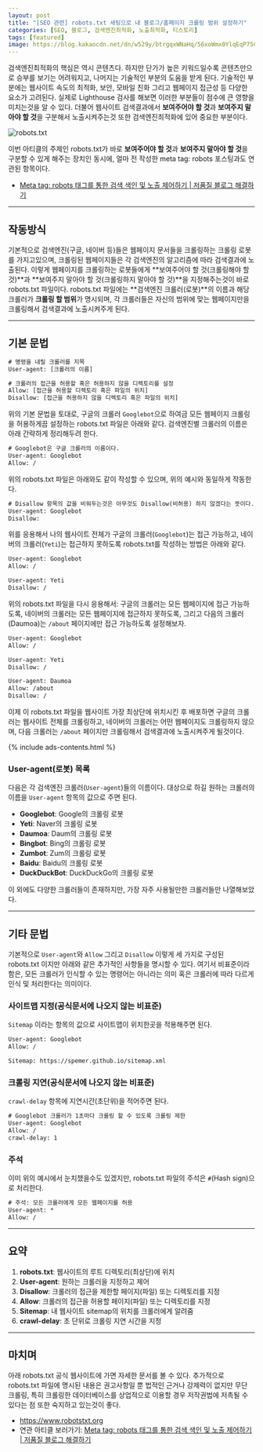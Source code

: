 ```yaml
---
layout: post
title: "[SEO 관련] robots.txt 세팅으로 내 블로그/홈페이지 크롤링 범위 설정하기"
categories: [SEO, 블로그, 검색엔진최적화, 노출최적화, 티스토리]
tags: [featured]
image: https://blog.kakaocdn.net/dn/w529y/btrgqxWNaHq/56xoWmx0YlqEqP75Ct0sV0/img.png
---
```


검색엔진최적화의 핵심은 역시 콘텐츠다. 하지만 단가가 높은 키워드일수록 콘텐츠만으로 승부를 보기는 어려워지고, 나머지는 기술적인 부분의 도움을 받게 된다. 기술적인 부분에는 웹사이트 속도의 최적화, 보안, 모바일 친화 그리고 웹페이지 접근성 등 다양한 요소가 고려된다. 실제로 Lighthouse 검사를 해보면 이러한 부분들이 점수에 큰 영향을 미치는것을 알 수 있다. 더불어 웹사이트 검색결과에서 **보여주어야 할 것**과 **보여주지 말아야 할 것**을 구분해서 노출시켜주는것 또한 검색엔진최적화에 있어 중요한 부분이다.

![robots.txt](https://blog.kakaocdn.net/dn/w529y/btrgqxWNaHq/56xoWmx0YlqEqP75Ct0sV0/img.png)

이번 아티클의 주제인 robots.txt가 바로 **보여주어야 할 것**과 **보여주지 말아야 할 것**을 구분할 수 있게 해주는 장치인 동시에, 얼마 전 작성한 meta tag: robots 포스팅과도 연관된 항목이다.

- <a href="/meta-robots-%ED%83%9C%EA%B7%B8-%EA%B2%80%EC%83%89-%EB%85%B8%EC%B6%9C-%EC%A0%9C%EC%96%B4-%EC%A0%80%ED%92%88%EC%A7%88-%EB%B8%94%EB%A1%9C%EA%B7%B8-%ED%95%B4%EA%B2%B0/" class="markdown-link">Meta tag: robots 태그를 통한 검색 색인 및 노출 제어하기 | 저품질 블로그 해결하기</a>

---

## 작동방식

기본적으로 검색엔진(구글, 네이버 등)들은 웹페이지 문서들을 크롤링하는 크롤링 로봇를 가지고있으며, 크롤링된 웹페이지들은 각 검색엔진의 알고리즘에 따라 검색결과에 노출된다. 이렇게 웹페이지를 크롤링하는 로봇들에게 **보여주어야 할 것(크롤링해야 할 것)**과 **보여주지 말아야 할 것(크롤링하지 말아야 할 것)**을 지정해주는것이 바로 robots.txt 파일이다. robots.txt 파일에는 **검색엔진 크롤러(로봇)**의 이름과 해당 크롤러가 **크롤링 할 범위**가 명시되며, 각 크롤러들은 자신의 범위에 맞는 웹페이지만을 크롤링해서 검색결과에 노출시켜주게 된다.

---

## 기본 문법

```txt
# 명령을 내릴 크롤러를 지목
User-agent: [크롤러의 이름]

# 크롤러의 접근을 허용할 혹은 허용하지 않을 디렉토리를 설정
Allow: [접근을 허용할 디렉토리 혹은 파일의 위치]
Disallow: [접근을 허용하지 않을 디렉토리 혹은 파일의 위치]
```

위의 기본 문법을 토대로, 구글의 크롤러 `Googlebot`으로 하여금 모든 웹페이지 크롤링을 허용하게끔 설정하는 robots.txt 파일은 아래와 같다. 검색엔진별 크롤러의 이름은 아래 간략하게 정리해두려 한다.

```txt
# Googlebot은 구글 크롤러의 이름이다.
User-agent: Googlebot
Allow: /
```

위의 robots.txt 파일은 아래와도 같이 작성할 수 있으며, 위의 예시와 동일하게 작동한다.

```txt
# Disallow 항목의 값을 비워두는것은 아무것도 Disallow(비허용) 하지 않겠다는 뜻이다.
User-agent: Googlebot
Disallow:
```

위를 응용해서 나의 웹사이트 전체가 구글의 크롤러(`Googlebot`)는 접근 가능하고, 네이버의 크롤러(`Yeti`)는 접근하지 못하도록 robots.txt를 작성하는 방법은 아래와 같다.

```txt
User-agent: Googlebot
Allow: /

User-agent: Yeti
Disallow: /
```

위의 robots.txt 파일을 다시 응용해서: 구글의 크롤러는 모든 웹페이지에 접근 가능하도록, 네이버의 크롤러는 모든 웹페이지에 접근하지 못하도록, 그리고 다음의 크롤러(Daumoa)는 `/about` 페이지에만 접근 가능하도록 설정해보자.

```txt
User-agent: Googlebot
Allow: /

User-agent: Yeti
Disallow: /

User-agent: Daumoa
Allow: /about
Disallow: /
```

이제 이 robots.txt 파일을 웹사이트 가장 최상단에 위치시킨 후 배포하면 구글의 크롤러는 웹사이트 전체를 크롤링하고, 네이버의 크롤러는 어떤 웹페이지도 크롤링하지 않으며, 다음 크롤러는 `/about` 페이지만 크롤링해서 검색결과에 노출시켜주게 될것이다.

{% include ads-contents.html %}

### User-agent(로봇) 목록

다음은 각 검색엔진 크롤러(`User-agent`)들의 이름이다. 대상으로 하길 원하는 크롤러의 이름을 `User-agent` 항목의 값으로 주면 된다.

- **Googlebot**: Google의 크롤링 로봇
- **Yeti**: Naver의 크롤링 로봇
- **Daumoa**: Daum의 크롤링 로봇
- **Bingbot**: Bing의 크롤링 로봇
- **Zumbot**: Zum의 크롤링 로봇
- **Baidu**: Baidu의 크롤링 로봇
- **DuckDuckBot**: DuckDuckGo의 크롤링 로봇

이 외에도 다양한 크롤러들이 존재하지만, 가장 자주 사용될만한 크롤러들만 나열해보았다.

---

## 기타 문법

기본적으로 `User-agent`와 `Allow` 그리고 `Disallow` 이렇게 세 가지로 구성된 robots.txt 이지만 아래와 같은 추가적인 사항들을 명시할 수 있다. 여기서 비표준이라 함은, 모든 크롤러가 인식할 수 있는 명령어는 아니라는 의미 혹은 크롤러에 따라 다르게 인식 및 처리한다는 의미이다.

### 사이트맵 지정(공식문서에 나오지 않는 비표준)

`Sitemap` 이라는 항목의 값으로 사이트맵이 위치한곳을 적용해주면 된다.

```txt
User-agent: Googlebot
Allow: /

Sitemap: https://spemer.github.io/sitemap.xml
```

### 크롤링 지연(공식문서에 나오지 않는 비표준)

`crawl-delay` 항목에 지연시간(초단위)을 적어주면 된다.

```txt
# Googlebot 크롤러가 1초마다 크롤링 할 수 있도록 크롤링 제한
User-agent: Googlebot
Allow: /
crawl-delay: 1
```

### 주석

이미 위의 예시에서 눈치챘을수도 있겠지만, robots.txt 파일의 주석은 `#`(Hash sign)으로 처리한다.

```txt
# 주석: 모든 크롤러에게 모든 웹페이지를 허용
User-agent: *
Allow: /
```

---

## 요약

1. **robots.txt**: 웹사이트의 루트 디렉토리(최상단)에 위치
2. **User-agent**: 원하는 크롤러을 지정하고 제어
3. **Disallow**: 크롤러의 접근을 제한할 페이지(파일) 또는 디렉토리를 지정
4. **Allow**: 크롤러의 접근을 허용할 페이지(파일) 또는 디렉토리를 지정
5. **Sitemap**: 내 웹사이트 sitemap의 위치를 크롤러에게 알려줌
6. **crawl-delay**: 초 단위로 크롤링 지연 시간을 지정

---

## 마치며

아래 robots.txt 공식 웹사이트에 가면 자세한 문서를 볼 수 있다. 추가적으로 robots.txt 파일에 명시된 내용은 권고사항일 뿐 법적인 근거나 강제력이 없지만 무단 크롤링, 특히 크롤링한 데이터베이스를 상업적으로 이용할 경우 저작권법에 저촉될 수 있다는 점 또한 숙지하고 있는것이 좋다.

- https://www.robotstxt.org
- 연관 아티클 보러가기: <a href="/meta-robots-%ED%83%9C%EA%B7%B8-%EA%B2%80%EC%83%89-%EB%85%B8%EC%B6%9C-%EC%A0%9C%EC%96%B4-%EC%A0%80%ED%92%88%EC%A7%88-%EB%B8%94%EB%A1%9C%EA%B7%B8-%ED%95%B4%EA%B2%B0/" class="markdown-link">Meta tag: robots 태그를 통한 검색 색인 및 노출 제어하기 | 저품질 블로그 해결하기</a>
